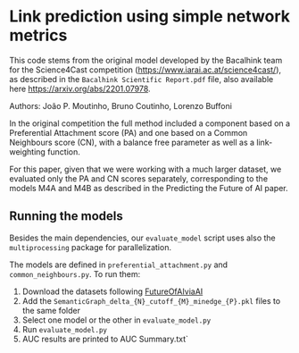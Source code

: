 # Link prediction using simple network metrics

This code stems from the original model developed by the Bacalhink team for the Science4Cast competition (https://www.iarai.ac.at/science4cast/), as described in the `Bacalhink Scientific Report.pdf` file, also available here https://arxiv.org/abs/2201.07978.

Authors: João P. Moutinho, Bruno Coutinho, Lorenzo Buffoni

In the original competition the full method included a component based on a Preferential Attachment score (PA) and one based on a Common Neighbours score (CN), with a balance free parameter as well as a link-weighting function. 

For this paper, given that we were working with a much larger dataset, we evaluated only the PA and CN scores separately, corresponding to the models M4A and M4B as described in the Predicting the Future of AI paper.

## Running the models

Besides the main dependencies, our `evaluate_model` script uses also the `multiprocessing` package for parallelization.

The models are defined in `preferential_attachment.py` and `common_neighbours.py`. To run them:
1. Download the datasets following [FutureOfAIviaAI](https://github.com/MarioKrenn6240/FutureOfAIviaAI)
2. Add the `SemanticGraph_delta_{N}_cutoff_{M}_minedge_{P}.pkl` files to the same folder
3. Select one model or the other in `evaluate_model.py`
4. Run `evaluate_model.py`
5. AUC results are printed to AUC Summary.txt`